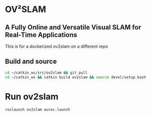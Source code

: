 # OV²SLAM
## A Fully Online and Versatile Visual SLAM for Real-Time Applications
This is for a dockerized ov2slam on a different repo

## Build and source
```bash
cd ~/catkin_ws/src/ov2slam && git pull
cd ~/catkin_ws && catkin build ov2slam && source devel/setup.bash
```
# Run ov2slam
```bash
roslaunch ov2slam euroc.launch
```